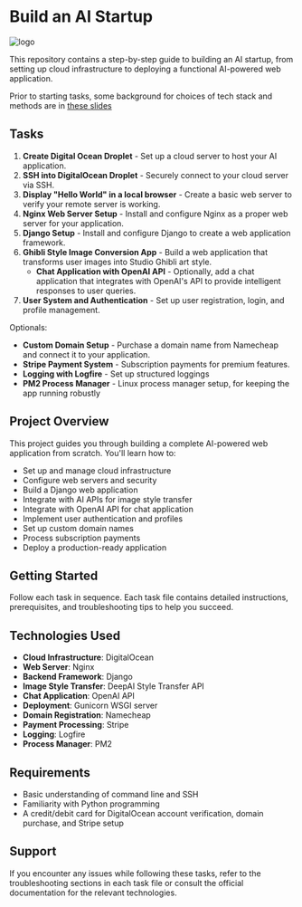 # Build an AI Startup

![logo](https://cdn.worldvectorlogo.com/logos/elastic-stack.svg|width=200)


This repository contains a step-by-step guide to building an AI startup, from setting up cloud infrastructure to deploying a functional AI-powered web application.

Prior to starting tasks, some background for choices of tech stack and methods are in [these slides](https://docs.google.com/presentation/d/15o64i37sIBoT4gUDC6-S_pjh0oApq129NZFnmFcEZ68/edit?usp=sharing)


## Tasks

1. **Create Digital Ocean Droplet** - Set up a cloud server to host your AI application.
2. **SSH into DigitalOcean Droplet** - Securely connect to your cloud server via SSH.
3. **Display "Hello World" in a local browser** - Create a basic web server to verify your remote server is working.
4. **Nginx Web Server Setup** - Install and configure Nginx as a proper web server for your application.
5. **Django Setup** - Install and configure Django to create a web application framework.
6. **Ghibli Style Image Conversion App** - Build a web application that transforms user images into Studio Ghibli art style.
   - **Chat Application with OpenAI API** - Optionally, add a chat application that integrates with OpenAI's API to provide intelligent responses to user queries.
7. **User System and Authentication** - Set up user registration, login, and profile management.

Optionals:
- **Custom Domain Setup** - Purchase a domain name from Namecheap and connect it to your application.
- **Stripe Payment System** - Subscription payments for premium features.
- **Logging with Logfire** - Set up structured loggings
- **PM2 Process Manager** - Linux process manager setup, for keeping the app running robustly

## Project Overview

This project guides you through building a complete AI-powered web application from scratch. You'll learn how to:

- Set up and manage cloud infrastructure
- Configure web servers and security
- Build a Django web application
- Integrate with AI APIs for image style transfer
- Integrate with OpenAI API for chat application
- Implement user authentication and profiles
- Set up custom domain names
- Process subscription payments
- Deploy a production-ready application

## Getting Started

Follow each task in sequence. Each task file contains detailed instructions, prerequisites, and troubleshooting tips to help you succeed.

## Technologies Used

- **Cloud Infrastructure**: DigitalOcean
- **Web Server**: Nginx
- **Backend Framework**: Django
- **Image Style Transfer**: DeepAI Style Transfer API
- **Chat Application**: OpenAI API
- **Deployment**: Gunicorn WSGI server
- **Domain Registration**: Namecheap
- **Payment Processing**: Stripe
- **Logging**: Logfire
- **Process Manager**: PM2

## Requirements
- Basic understanding of command line and SSH
- Familiarity with Python programming
- A credit/debit card for DigitalOcean account verification, domain purchase, and Stripe setup

## Support

If you encounter any issues while following these tasks, refer to the troubleshooting sections in each task file or consult the official documentation for the relevant technologies.
